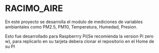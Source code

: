 # RACIMO_AIRE
En este proyecto se desarrolla el modulo de mediciones de variables 
ambiantales como PM2.5, PM10, Temperatura, Humedad, Presion.

Esto fue desarrollado para Raspberrry Pi(Se recomienda la version Pi zero w), para replicarlo en su tarjeta debera clonar el repositorio en el Home de su PI


